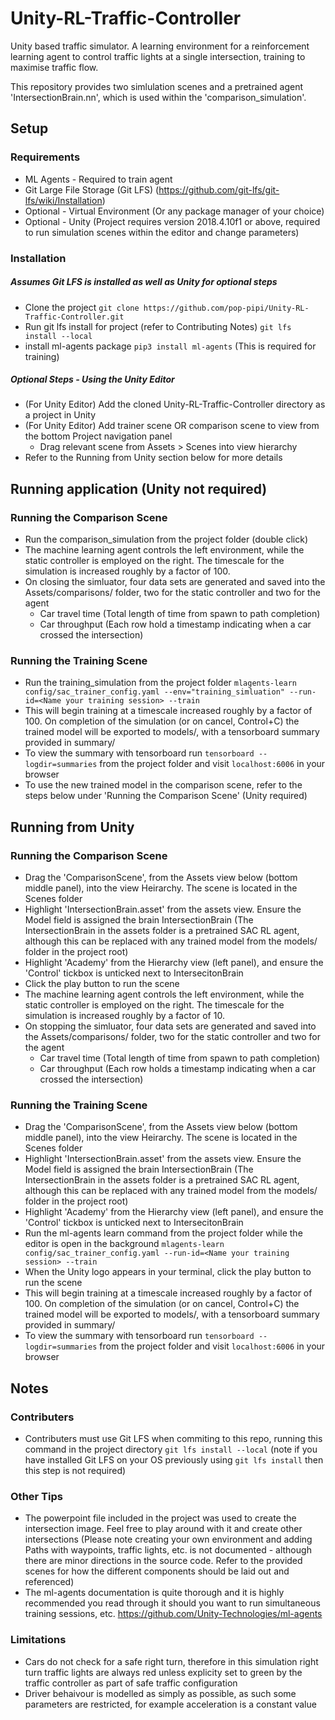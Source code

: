 # Unity-RL-Traffic-Controller
Unity based traffic simulator. A learning environment for a reinforcement learning agent to control traffic lights at a single intersection, training to maximise traffic flow.

This repository provides two simlulation scenes and a pretrained agent 'IntersectionBrain.nn', which is used within the 'comparison_simulation'.

## Setup

### Requirements
* ML Agents - Required to train agent
* Git Large File Storage (Git LFS) (https://github.com/git-lfs/git-lfs/wiki/Installation)
* Optional - Virtual Environment (Or any package manager of your choice)
* Optional - Unity (Project requires version 2018.4.10f1 or above, required to run simulation scenes within the editor and change parameters)

### Installation
##### Assumes Git LFS is installed as well as Unity for optional steps
- Clone the project `git clone https://github.com/pop-pipi/Unity-RL-Traffic-Controller.git`
- Run git lfs install for project (refer to Contributing Notes) `git lfs install --local`
- install ml-agents package `pip3 install ml-agents` (This is required for training)
##### Optional Steps - Using the Unity Editor
- (For Unity Editor) Add the cloned Unity-RL-Traffic-Controller directory as a project in Unity
- (For Unity Editor) Add trainer scene OR comparison scene to view from the bottom Project navigation panel
  - Drag relevant scene from Assets > Scenes into view hierarchy
- Refer to the Running from Unity section below for more details


## Running application (Unity not required)

### Running the Comparison Scene
- Run the comparison_simulation from the project folder (double click)
- The machine learning agent controls the left environment, while the static controller is employed on the right. The timescale for the simulation is increased roughly by a factor of 100.
- On closing the simluator, four data sets are generated and saved into the Assets/comparisons/ folder, two for the static controller and two for the agent
    - Car travel time (Total length of time from spawn to path completion)
    - Car throughput (Each row hold a timestamp indicating when a car crossed the intersection)

### Running the Training Scene
- Run the training_simulation from the project folder `mlagents-learn config/sac_trainer_config.yaml --env="training_simluation" --run-id=<Name your training session> --train`
- This will begin training at a timescale increased roughly by a factor of 100. On completion of the simulation (or on cancel, Control+C) the trained model will be exported to models/<run-id>, with a tensorboard summary provided in summary/<run-id>
- To view the summary with tensorboard run `tensorboard --logdir=summaries` from the project folder and visit `localhost:6006` in your browser
- To use the new trained model in the comparison scene, refer to the steps below under 'Running the Comparison Scene' (Unity required)

## Running from Unity

### Running the Comparison Scene
- Drag the 'ComparisonScene', from the Assets view below (bottom middle panel), into the view Heirarchy. The scene is located in the Scenes folder
- Highlight 'IntersectionBrain.asset' from the assets view. Ensure the Model field is assigned the brain IntersectionBrain (The IntersectionBrain in the assets folder is a pretrained SAC RL agent, although this can be replaced with any trained model from the models/ folder in the project root)
- Highlight 'Academy' from the Hierarchy view (left panel), and ensure the 'Control' tickbox is unticked next to IntersecitonBrain
- Click the play button to run the scene
- The machine learning agent controls the left environment, while the static controller is employed on the right. The timescale for the simulation is increased roughly by a factor of 10.
- On stopping the simluator, four data sets are generated and saved into the Assets/comparisons/ folder, two for the static controller and two for the agent
    - Car travel time (Total length of time from spawn to path completion)
    - Car throughput (Each row holds a timestamp indicating when a car crossed the intersection)
    
### Running the Training Scene
- Drag the 'ComparisonScene', from the Assets view below (bottom middle panel), into the view Heirarchy. The scene is located in the Scenes folder
- Highlight 'IntersectionBrain.asset' from the assets view. Ensure the Model field is assigned the brain IntersectionBrain (The IntersectionBrain in the assets folder is a pretrained SAC RL agent, although this can be replaced with any trained model from the models/ folder in the project root)
- Highlight 'Academy' from the Hierarchy view (left panel), and ensure the 'Control' tickbox is unticked next to IntersecitonBrain
- Run the ml-agents learn command from the project folder while the editor is open in the background `mlagents-learn config/sac_trainer_config.yaml --run-id=<Name your training session> --train`
- When the Unity logo appears in your terminal, click the play button to run the scene
- This will begin training at a timescale increased roughly by a factor of 100. On completion of the simulation (or on cancel, Control+C) the trained model will be exported to models/<run-id>, with a tensorboard summary provided in summary/<run-id>
- To view the summary with tensorboard run `tensorboard --logdir=summaries` from the project folder and visit `localhost:6006` in your browser

## Notes
### Contributers
- Contributers must use Git LFS when commiting to this repo, running this command in the project directory `git lfs install --local` (note if you have installed Git LFS on your OS previously using `git lfs install` then this step is not required)

### Other Tips
- The powerpoint file included in the project was used to create the intersection image. Feel free to play around with it and create other intersections (Please note creating your own environment and adding Paths with waypoints, traffic lights, etc. is not documented - although there are minor directions in the source code. Refer to the provided scenes for how the different components should be laid out and referenced)
- The ml-agents documentation is quite thorough and it is highly recommended you read through it should you want to run simultaneous training sessions, etc. https://github.com/Unity-Technologies/ml-agents

### Limitations
- Cars do not check for a safe right turn, therefore in this simulation right turn traffic lights are always red unless explicity set to green by the traffic controller as part of safe traffic configuration
- Driver behaivour is modelled as simply as possible, as such some parameters are restricted, for example acceleration is a constant value

